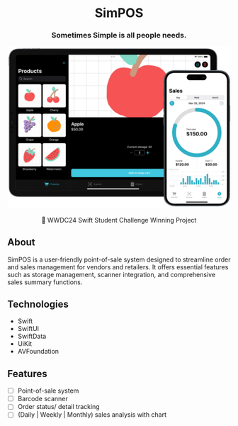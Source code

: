 <h1 align="center">SimPOS</h1>

<h3 align="center">Sometimes Simple is all people needs.</h3>

![banner](Images/banner.png)

<div align="center"> WWDC24 Swift Student Challenge Winning Project</div>

## About

SimPOS is a user-friendly point-of-sale system designed to streamline order and sales management for vendors and retailers. It offers essential features such as storage management, scanner integration, and comprehensive sales summary functions.

## Technologies

- Swift
- SwiftUI
- SwiftData
- UiKit
- AVFoundation

## Features

- [ ] Point-of-sale system
- [ ] Barcode scanner
- [ ] Order status/ detail tracking
- [ ] (Daily | Weekly | Monthly) sales analysis with chart
